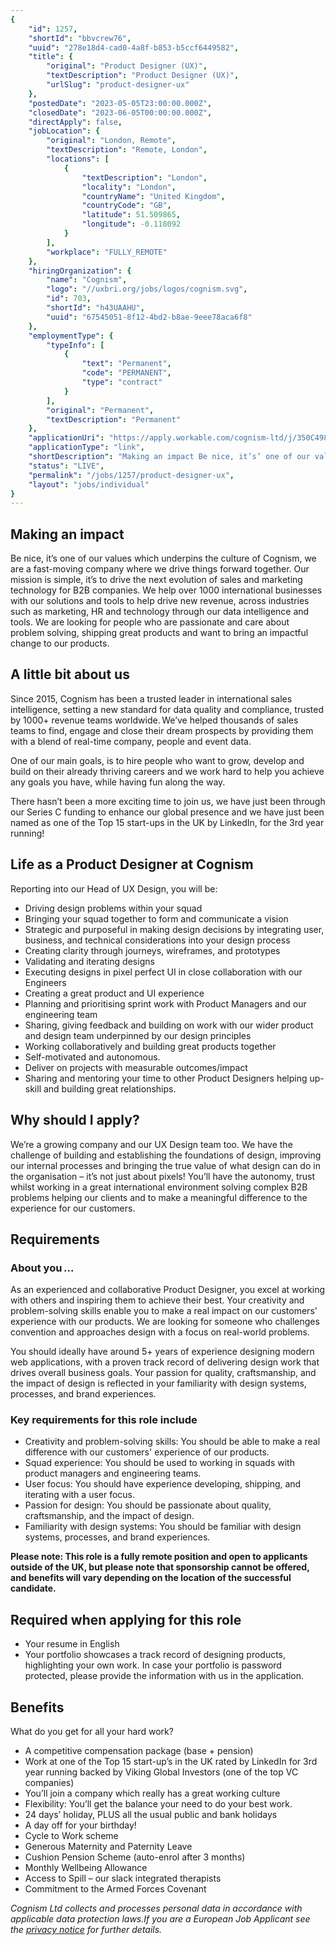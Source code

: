 ```yaml
---
{
	"id": 1257,
	"shortId": "bbvcrew76",
	"uuid": "278e18d4-cad0-4a8f-b853-b5ccf6449582",
	"title": {
		"original": "Product Designer (UX)",
		"textDescription": "Product Designer (UX)",
		"urlSlug": "product-designer-ux"
	},
	"postedDate": "2023-05-05T23:00:00.000Z",
	"closedDate": "2023-06-05T00:00:00.000Z",
	"directApply": false,
	"jobLocation": {
		"original": "London, Remote",
		"textDescription": "Remote, London",
		"locations": [
			{
				"textDescription": "London",
				"locality": "London",
				"countryName": "United Kingdom",
				"countryCode": "GB",
				"latitude": 51.509865,
				"longitude": -0.118092
			}
		],
		"workplace": "FULLY_REMOTE"
	},
	"hiringOrganization": {
		"name": "Cognism",
		"logo": "//uxbri.org/jobs/logos/cognism.svg",
		"id": 703,
		"shortId": "h43UAAHU",
		"uuid": "67545051-8f12-4bd2-b8ae-9eee78aca6f8"
	},
	"employmentType": {
		"typeInfo": [
			{
				"text": "Permanent",
				"code": "PERMANENT",
				"type": "contract"
			}
		],
		"original": "Permanent",
		"textDescription": "Permanent"
	},
	"applicationUri": "https://apply.workable.com/cognism-ltd/j/350C498F0B/apply/",
	"applicationType": "link",
	"shortDescription": "Making an impact Be nice, it’s’ one of our values which underpins the culture of Cognism, we are a fast-moving- company where we drive things forward together. Our mission is simple, it’s’ to drive",
	"status": "LIVE",
	"permalink": "/jobs/1257/product-designer-ux",
	"layout": "jobs/individual"
}
---
```

<h2 id="making-an-impact">Making an impact</h2>
<p>Be nice, it’s one of our values which underpins the culture of Cognism, we are a fast-moving company where we drive things forward together. Our mission is simple, it’s to drive the next evolution of sales and marketing technology for B2B companies. We help over 1000 international businesses with our solutions and tools to help drive new revenue, across industries such as marketing, HR and technology through our data intelligence and tools. We are looking for people who are passionate and care about problem solving, shipping great products and want to bring an impactful change to our products.</p>
<h2 id="a-little-bit-about-us">A little bit about us</h2>
<p>Since 2015, Cognism has been a trusted leader in international sales intelligence, setting a new standard for data quality and compliance, trusted by 1000+ revenue teams worldwide. We’ve helped thousands of sales teams to find, engage and close their dream prospects by providing them with a blend of real-time company, people and event data.</p>
<p>One of our main goals, is to hire people who want to grow, develop and build on their already thriving careers and we work hard to help you achieve any goals you have, while having fun along the way.</p>
<p>There hasn’t been a more exciting time to join us, we have just been through our Series C funding to enhance our global presence and we have just been named as one of the Top 15 start-ups in the UK by LinkedIn, for the 3rd year running! </p>
<h2 id="life-as-a-product-designer-at-cognism">Life as a Product Designer at Cognism</h2>
<p>Reporting into our Head of UX Design, you will be:</p>
<ul>
<li>Driving design problems within your squad</li>
<li>Bringing your squad together to form and communicate a vision</li>
<li>Strategic and purposeful in making design decisions by integrating user, business, and technical considerations into your design process</li>
<li>Creating clarity through journeys, wireframes, and prototypes</li>
<li>Validating and iterating designs</li>
<li>Executing designs in pixel perfect UI in close collaboration with our Engineers</li>
<li>Creating a great product and UI experience</li>
<li>Planning and prioritising sprint work with Product Managers and our engineering team </li>
<li>Sharing, giving feedback and building on work with our wider product and design team underpinned by our design principles</li>
<li>Working collaboratively and building great products together</li>
<li>Self-motivated and autonomous.</li>
<li>Deliver on projects with measurable outcomes/impact</li>
<li>Sharing and mentoring your time to other Product Designers helping up-skill and building great relationships.</li>
</ul>
<h2 id="why-should-i-apply">Why should I apply?</h2>
<p>We’re a growing company and our UX Design team too. We have the challenge of building and establishing the foundations of design, improving our internal processes and bringing the true value of what design can do in the organisation – it’s not just about pixels! You’ll have the autonomy, trust whilst working in a great international environment solving complex B2B problems helping our clients and to make a meaningful difference to the experience for our customers.</p>
<h2 id="requirements">Requirements</h2>
<h3 id="about-you">About you ...</h3>
<p>As an experienced and collaborative Product Designer, you excel at working with others and inspiring them to achieve their best. Your creativity and problem-solving skills enable you to make a real impact on our customers' experience with our products. We are looking for someone who challenges convention and approaches design with a focus on real-world problems.</p>
<p>You should ideally have around 5+ years of experience designing modern web applications, with a proven track record of delivering design work that drives overall business goals. Your passion for quality, craftsmanship, and the impact of design is reflected in your familiarity with design systems, processes, and brand experiences.</p>
<h3 id="key-requirements-for-this-role-include">Key requirements for this role include</h3>
<ul>
<li>Creativity and problem-solving skills: You should be able to make a real difference with our customers' experience of our products.</li>
<li>Squad experience: You should be used to working in squads with product managers and engineering teams.</li>
<li>User focus: You should have experience developing, shipping, and iterating with a user focus.</li>
<li>Passion for design: You should be passionate about quality, craftsmanship, and the impact of design.</li>
<li>Familiarity with design systems: You should be familiar with design systems, processes, and brand experiences.</li>
</ul>
<p><strong>Please note:
This role is a fully remote position and open to applicants outside of the UK, but please note that sponsorship cannot be offered, and benefits will vary depending on the location of the successful candidate.</strong></p>
<h2 id="required-when-applying-for-this-role">Required when applying for this role</h2>
<ul>
<li>Your resume in English</li>
<li>Your portfolio showcases a track record of designing products, highlighting your own work. In case your portfolio is password protected, please provide the information with us in the application.</li>
</ul>
<h2 id="benefits">Benefits</h2>
<p>What do you get for all your hard work?</p>
<ul>
<li>A competitive compensation package (base + pension)</li>
<li>Work at one of the Top 15 start-up’s in the UK rated by LinkedIn for 3rd year running backed by Viking Global Investors (one of the top VC companies)</li>
<li>You’ll join a company which really has a great working culture</li>
<li>Flexibility: You’ll get the balance your need to do your best work.</li>
<li>24 days’ holiday, PLUS all the usual public and bank holidays</li>
<li>A day off for your birthday!</li>
<li>Cycle to Work scheme</li>
<li>Generous Maternity and Paternity Leave</li>
<li>Cushion Pension Scheme (auto-enrol after 3 months)</li>
<li>Monthly Wellbeing Allowance</li>
<li>Access to Spill – our slack integrated therapists</li>
<li>Commitment to the Armed Forces Covenant</li>
</ul>
<p><em>Cognism Ltd collects and processes personal data in accordance with applicable data protection laws.If you are a European Job Applicant see the <a href="https://apply.workable.com/cognism-ltd/gdprpolicy?lng=en">privacy notice</a> for further details.</em></p>

